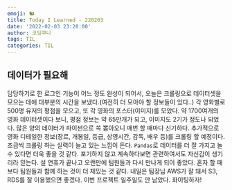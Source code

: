```yaml
---
emoji: 🐿
title: Today I Learned - 220203
date: '2022-02-03 23:20:00'
author: 코딩쿠니
tags: TIL 
categories: TIL
---
```


## 데이터가 필요해
담당하기로 한 로그인 기능이 어느 정도 완성이 되어서, 오늘은 크롤링으로 데이터셋을 모으는 데에 대부분의 시간을 보냈다.(여전히 더 모아야 할 정보들이 있다..) 각 영화별로 500명 유저의 평점을 모으고, 또 각 영화의 포스터(이미지)를 모았다. 약 1700여개의 영화 데이터셋이다 보니, 평점 정보는 약 65만개가 되고, 이미지도 2기가 정도나 되었다. 많은 양의 데이터가 파이썬으로 쏙 뽑아오니 매번 할 때마다 신기하다. 추가적으로 영화 디테일한 정보(장르, 개봉일, 등급, 상영시간, 감독, 배우 등)를 크롤링 할 예정이다. 조금씩 크롤링 하는 실력이 늘고 있는 느낌이 든다. `Pandas`로 데이터를 더 잘 가지고 놀 수 있다면 더욱 좋을 것 같다. 포기하지 않고 계속하다보면 관련하여서도 자신감이 생기리라 믿는다. 설 연휴가 끝나고 오랜만에 팀원들과 다시 만나게 되어 좋았다. 혼자 할 때보다 팀원들과 함께 하는 것이 더 재밌는 것 같다. 내일은 팀장님 AWS가 잘 돼서 S3, RDS를 잘 이용했으면 좋겠다. 이번 프로젝트 일주일도 안 남았다. 화이팅하자!

```toc
```